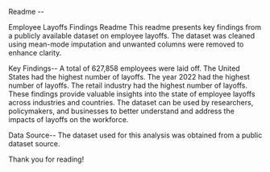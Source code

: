 Readme -- 

Employee Layoffs Findings Readme
This readme presents key findings from a publicly available dataset on employee layoffs. The dataset was cleaned using mean-mode imputation and unwanted columns were removed to enhance clarity.

Key Findings--
A total of 627,858 employees were laid off.
The United States had the highest number of layoffs.
The year 2022 had the highest number of layoffs.
The retail industry had the highest number of layoffs.
These findings provide valuable insights into the state of employee layoffs across industries and countries. The dataset can be used by researchers, policymakers, and businesses to better understand and address the impacts of layoffs on the workforce.

Data Source--
The dataset used for this analysis was obtained from a public dataset source.

Thank you for reading!
